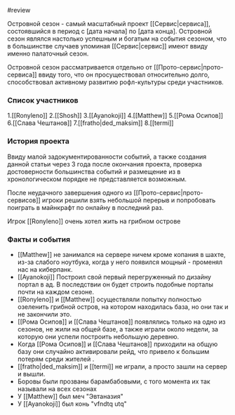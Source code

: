 #review 

Островной сезон - самый масштабный проект [[Сервис|сервиса]], состоявшийся в период с [дата начала] по [дата конца]. Островной сезон являлся настолько успешным и богатым на события сезоном, что в большинстве случаев упоминая [[Сервис|сервис]] имеют ввиду именно палаточный сезон.

Островной сезон рассматривается отдельно от [[Прото-сервис|прото-сервиса]] ввиду того, что он просуществовал относительно долго, способствовал активному развитию рофл-культуры среди участников.
### Список участников  
1.[[Ronyleno]]
2.[[Shosh]]
3.[[Ayanokoji]]
4.[[Matthew]]
5.[[Рома Осипов]]
6.[[Слава Чештанов]]
7.[[fratho|ded_maksim]]
8.[[termi]]

### История проекта
Ввиду малой задокументированности событий, а также создания данной статьи через 3 года после окончания проекта, проверка достоверности большинства событий и размещение из в хронологическом порядке не представляется возможным.

После неудачного завершения одного из [[Прото-сервис|прото-сервисов]] игроки решили взять небольшой перерыв и попробовать поиграть в майнкрафт по онлайну в последний раз.

Игрок [[Ronyleno]] очень хотел жить на грибном острове



### Факты и события
* [[Matthew]] не занимался на сервере ничем кроме копания в шахте, из-за слабого ноутбука, когда у него появился мощный - променял нас на киберпанк.
* [[Ayanokoji]] Построил свой первый перегруженный по дизайну портал в ад. В последствии он будет строить подобные порталы почти на каждом сезоне.
* [[Ronyleno]] и [[Matthew]] осуществляли попытку полностью озеленить грибной остров, на котором находилась база, но они так и не закончили это.
* [[Рома Осипов]] и [[Слава Чештанов]] появлялись только на одно из сезонов, не жили на общей базе, а также играли около недели, за которую они успели построить небольшую деревню.
* Когда [[Рома Осипов]] и [[Слава Чештанов]] приходили на общую базу они случайно активировали рейд, что привело к большим потерям среди жителей .
* [[fratho|ded_maksim]] и [[termi]] не играли, а просто зашли на сервер и вышли.
* Боровы были прозваны барамбабовыми, с того момента их так называли на всех сезонах
* У [[Matthew]] был меч "Эвтаназия"
* У [[Ayanokoji]] был конь "vfndtq utq"
